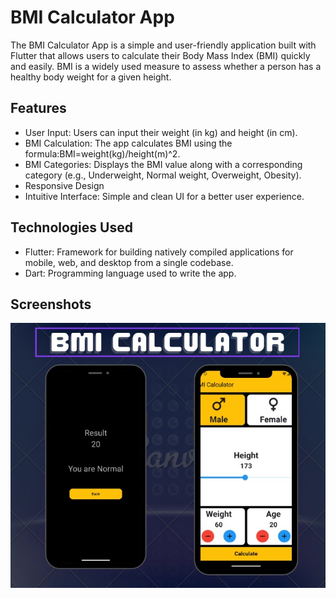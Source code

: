 
# BMI Calculator App
The BMI Calculator App is a simple and user-friendly application built with Flutter that allows users to calculate their Body Mass Index (BMI) quickly and easily. BMI is a widely used measure to assess whether a person has a healthy body weight for a given height.

## Features
- User Input: Users can input their weight (in kg) and height (in cm).
- BMI Calculation: The app calculates BMI using the formula:BMI=weight(kg)/height(m)^2.
- BMI Categories: Displays the BMI value along with a corresponding category (e.g., Underweight, Normal weight, Overweight, Obesity).
- Responsive Design
- Intuitive Interface: Simple and clean UI for a better user experience.
## Technologies Used
- Flutter: Framework for building natively compiled applications for mobile, web, and desktop from a single codebase.
- Dart: Programming language used to write the app.


## Screenshots

![App Screenshot](https://raw.githubusercontent.com/MohamedEhap1/BMI-Calculator-App/refs/heads/master/BMI%20Calculator.jpg)

